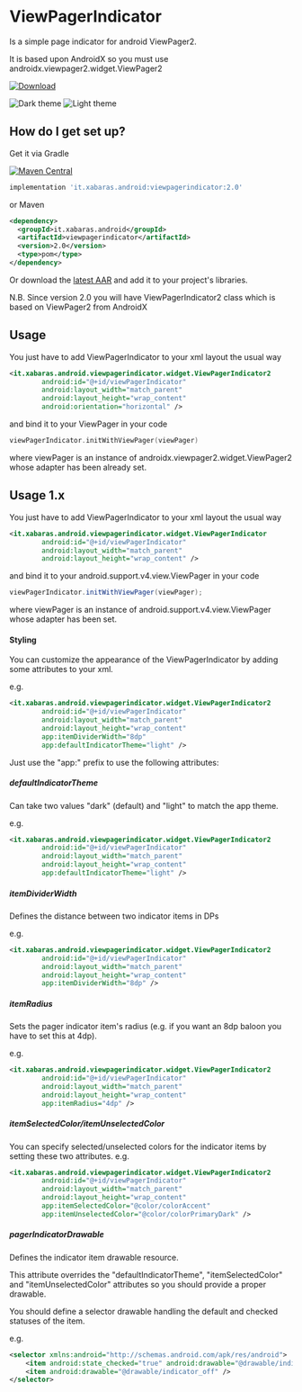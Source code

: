 # ViewPagerIndicator
Is a simple page indicator for android ViewPager2.

It is based upon AndroidX so you must use androidx.viewpager2.widget.ViewPager2

[ ![Download](https://api.bintray.com/packages/xabaras/maven/ViewPagerIndicator/images/download.svg)](https://bintray.com/xabaras/maven/ViewPagerIndicator/_latestVersion)

![Dark theme](https://xabaras.github.io/ViewPagerIndicator/img/ViewPagerIndicator_dark.png) ![Light theme](https://xabaras.github.io/ViewPagerIndicator/img/ViewPagerIndicator_light.png)

## How do I get set up? ##
Get it via Gradle

[![Maven Central](https://maven-badges.herokuapp.com/maven-central/it.xabaras.android/viewpagerindicator/badge.svg?style=flat&gav=true&version=2.0)](https://central.sonatype.dev/artifact/it.xabaras.android/viewpagerindicator/2.0)

```groovy
implementation 'it.xabaras.android:viewpagerindicator:2.0'
```
or Maven
```xml
<dependency>
  <groupId>it.xabaras.android</groupId>
  <artifactId>viewpagerindicator</artifactId>
  <version>2.0</version>
  <type>pom</type>
</dependency>
```

Or download the [latest AAR](https://bintray.com/xabaras/maven/ViewPagerIndicator/_latestVersion) and add it to your project's libraries.

N.B. Since version 2.0 you will have ViewPagerIndicator2 class which is based on ViewPager2 from AndroidX

## Usage ##
You just have to add ViewPagerIndicator to your xml layout the usual way

```xml
<it.xabaras.android.viewpagerindicator.widget.ViewPagerIndicator2
        android:id="@+id/viewPagerIndicator"
        android:layout_width="match_parent"
        android:layout_height="wrap_content"
        android:orientation="horizontal" />
```

and bind it to your ViewPager in your code

```kotlin
viewPagerIndicator.initWithViewPager(viewPager)
```

where viewPager is an instance of androidx.viewpager2.widget.ViewPager2 whose adapter has been already set.

## Usage 1.x ##
You just have to add ViewPagerIndicator to your xml layout the usual way

```xml
<it.xabaras.android.viewpagerindicator.widget.ViewPagerIndicator
        android:id="@+id/viewPagerIndicator"
        android:layout_width="match_parent"
        android:layout_height="wrap_content" />
```

and bind it to your android.support.v4.view.ViewPager in your code

```java
viewPagerIndicator.initWithViewPager(viewPager);
```

where viewPager is an instance of android.support.v4.view.ViewPager whose adapter has been set.

#### Styling ####
You can customize the appearance of the ViewPagerIndicator by adding some attributes to your xml.

e.g.

```xml
<it.xabaras.android.viewpagerindicator.widget.ViewPagerIndicator2
        android:id="@+id/viewPagerIndicator"
        android:layout_width="match_parent"
        android:layout_height="wrap_content"
        app:itemDividerWidth="8dp"
        app:defaultIndicatorTheme="light" />
```

Just use the "app:" prefix to use the following attributes:

##### defaultIndicatorTheme #####
Can take two values "dark" (default) and "light" to match the app theme.

e.g.
```xml
<it.xabaras.android.viewpagerindicator.widget.ViewPagerIndicator2
        android:id="@+id/viewPagerIndicator"
        android:layout_width="match_parent"
        android:layout_height="wrap_content"
        app:defaultIndicatorTheme="light" />
```

##### itemDividerWidth #####
Defines the distance between two indicator items in DPs

e.g.
```xml
<it.xabaras.android.viewpagerindicator.widget.ViewPagerIndicator2
        android:id="@+id/viewPagerIndicator"
        android:layout_width="match_parent"
        android:layout_height="wrap_content"
        app:itemDividerWidth="8dp" />
```

##### itemRadius #####
Sets the pager indicator item's radius (e.g. if you want an 8dp baloon you have to set this at 4dp).

e.g.
```xml
<it.xabaras.android.viewpagerindicator.widget.ViewPagerIndicator2
        android:id="@+id/viewPagerIndicator"
        android:layout_width="match_parent"
        android:layout_height="wrap_content"
        app:itemRadius="4dp" />
```

##### itemSelectedColor/itemUnselectedColor #####
You can specify selected/unselected colors for the indicator items by setting these two attributes.
e.g.
```xml
<it.xabaras.android.viewpagerindicator.widget.ViewPagerIndicator2
        android:id="@+id/viewPagerIndicator"
        android:layout_width="match_parent"
        android:layout_height="wrap_content"
        app:itemSelectedColor="@color/colorAccent"
        app:itemUnselectedColor="@color/colorPrimaryDark" />
```

##### pagerIndicatorDrawable #####
Defines the indicator item drawable resource.

This attribute overrides the "defaultIndicatorTheme", "itemSelectedColor" and "itemUnselectedColor" attributes so you should provide a proper drawable.

You should define a selector drawable handling the default and checked statuses of the item.

e.g.
```xml
<selector xmlns:android="http://schemas.android.com/apk/res/android">
    <item android:state_checked="true" android:drawable="@drawable/indicator_on" />
    <item android:drawable="@drawable/indicator_off" />
</selector>
```

